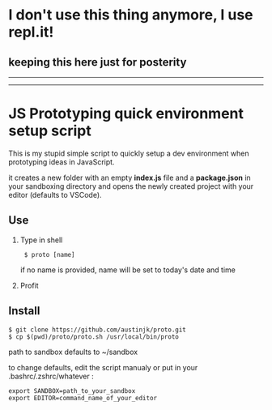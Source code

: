 
# I don't use this thing anymore, I use repl.it!

keeping this here just for posterity
----

----
----

# JS Prototyping quick environment setup script

This is my stupid simple script to quickly setup a dev environment when prototyping ideas in JavaScript.

it creates a new folder with an empty **index.js** file and a **package.json** in your sandboxing directory and opens the newly created project with your editor (defaults to VSCode).

## Use

1. Type in shell

        $ proto [name]

    if no name is provided, name will be set to today's date and time

2. Profit




## Install

    $ git clone https://github.com/austinjk/proto.git
    $ cp $(pwd)/proto/proto.sh /usr/local/bin/proto

path to sandbox defaults to ~/sandbox

to change defaults, edit the script manualy or put in your .bashrc/.zshrc/whatever :

    export SANDBOX=path_to_your_sandbox
    export EDITOR=command_name_of_your_editor
